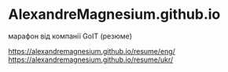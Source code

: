 # AlexandreMagnesium.github.io
марафон від компанії GoIT (резюме)

https://alexandremagnesium.github.io/resume/eng/
https://alexandremagnesium.github.io/resume/ukr/
